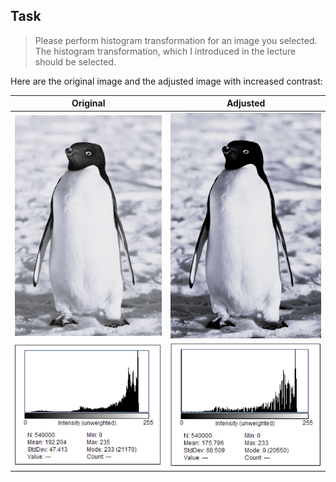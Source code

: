 ## Task

> Please perform histogram transformation for an image you selected.  The histogram transformation, which I introduced in the lecture should be selected.

Here are the original image and the adjusted image with increased contrast:

| Original                                                     | Adjusted                                                        |
| ------------------------------------------------------------ | --------------------------------------------------------------- |
| ![original](/exercice-3-histogram/images/pengu-bw.png)       | ![adjusted](/exercice-3-histogram/images/pengu-bw-adjusted.png) |
| ![original](/exercice-3-histogram/images/histo-original.png) | ![adjusted](/exercice-3-histogram/images/histo-adjusted.png)    |